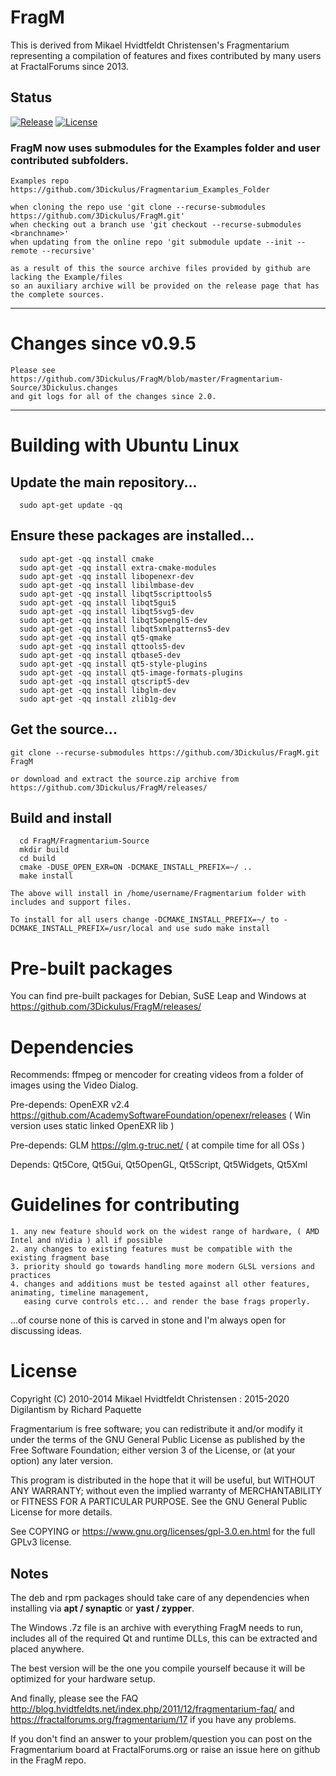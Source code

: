 
# FragM
This is derived from Mikael Hvidtfeldt Christensen's Fragmentarium representing a compilation of features and fixes contributed by many users at FractalForums since 2013.

Status
----------------------
[![Release][release-image]][releases]
[![License][license-image]][license]

[release-image]: https://img.shields.io/badge/release-2.5.6-green.svg?style=flat
[releases]: https://github.com/3Dickulus/FragM/releases

[license-image]: https://img.shields.io/badge/license-GPL3-green.svg?style=flat
[license]: https://github.com/3Dickulus/FragM/blob/master/LICENSE

### FragM now uses submodules for the Examples folder and user contributed subfolders.

    Examples repo https://github.com/3Dickulus/Fragmentarium_Examples_Folder

    when cloning the repo use 'git clone --recurse-submodules https://github.com/3Dickulus/FragM.git'
    when checking out a branch use 'git checkout --recurse-submodules <branchname>'
    when updating from the online repo 'git submodule update --init --remote --recursive'

    as a result of this the source archive files provided by github are lacking the Example/files
    so an auxiliary archive will be provided on the release page that has the complete sources.

----------------------

# Changes since v0.9.5
    Please see https://github.com/3Dickulus/FragM/blob/master/Fragmentarium-Source/3Dickulus.changes
    and git logs for all of the changes since 2.0.

----------------------

# Building with Ubuntu Linux


## Update the main repository...

      sudo apt-get update -qq

## Ensure these packages are installed...

      sudo apt-get -qq install cmake
      sudo apt-get -qq install extra-cmake-modules
      sudo apt-get -qq install libopenexr-dev
      sudo apt-get -qq install libilmbase-dev
      sudo apt-get -qq install libqt5scripttools5
      sudo apt-get -qq install libqt5gui5
      sudo apt-get -qq install libqt5svg5-dev
      sudo apt-get -qq install libqt5opengl5-dev
      sudo apt-get -qq install libqt5xmlpatterns5-dev
      sudo apt-get -qq install qt5-qmake
      sudo apt-get -qq install qttools5-dev
      sudo apt-get -qq install qtbase5-dev
      sudo apt-get -qq install qt5-style-plugins
      sudo apt-get -qq install qt5-image-formats-plugins
      sudo apt-get -qq install qtscript5-dev
      sudo apt-get -qq install libglm-dev
      sudo apt-get -qq install zlib1g-dev

## Get the source...

    git clone --recurse-submodules https://github.com/3Dickulus/FragM.git FragM
      
    or download and extract the source.zip archive from https://github.com/3Dickulus/FragM/releases/

## Build and install

      cd FragM/Fragmentarium-Source
      mkdir build
      cd build
      cmake -DUSE_OPEN_EXR=ON -DCMAKE_INSTALL_PREFIX=~/ ..
      make install

    The above will install in /home/username/Fragmentarium folder with includes and support files.

    To install for all users change -DCMAKE_INSTALL_PREFIX=~/ to -DCMAKE_INSTALL_PREFIX=/usr/local and use sudo make install


# Pre-built packages

   You can find pre-built packages for Debian, SuSE Leap and Windows at https://github.com/3Dickulus/FragM/releases/

# Dependencies

   Recommends:  ffmpeg or mencoder for creating videos from a folder of images using the Video Dialog.

   Pre-depends: OpenEXR v2.4 https://github.com/AcademySoftwareFoundation/openexr/releases ( Win version uses static linked OpenEXR lib )

   Pre-depends: GLM https://glm.g-truc.net/ ( at compile time for all OSs )

   Depends:     Qt5Core, Qt5Gui, Qt5OpenGL, Qt5Script, Qt5Widgets, Qt5Xml

# Guidelines for contributing
    1. any new feature should work on the widest range of hardware, ( AMD Intel and nVidia ) all if possible
    2. any changes to existing features must be compatible with the existing fragment base
    3. priority should go towards handling more modern GLSL versions and practices
    4. changes and additions must be tested against all other features, animating, timeline management,
       easing curve controls etc... and render the base frags properly.

...of course none of this is carved in stone and I'm always open for discussing ideas.


# License

Copyright (C) 2010-2014 Mikael Hvidtfeldt Christensen : 2015-2020 Digilantism by Richard Paquette

Fragmentarium is free software; you can redistribute it and/or modify it under the terms of the GNU General Public License as published by the Free Software Foundation; either version 3 of the License, or (at your option) any later version.

This program is distributed in the hope that it will be useful, but WITHOUT ANY WARRANTY; without even the implied warranty of MERCHANTABILITY or FITNESS FOR A PARTICULAR PURPOSE. See the GNU General Public License for more details.

See COPYING or https://www.gnu.org/licenses/gpl-3.0.en.html for the full GPLv3 license.


## Notes

The deb and rpm packages should take care of any dependencies when installing via **apt / synaptic** or **yast / zypper**.

The Windows .7z file is an archive with everything FragM needs to run, includes all of the required Qt and runtime DLLs, this can be extracted and placed anywhere.

The best version will be the one you compile yourself because it will be optimized for your hardware setup.

And finally, please see the FAQ http://blog.hvidtfeldts.net/index.php/2011/12/fragmentarium-faq/ and https://fractalforums.org/fragmentarium/17 if you have any problems.

If you don't find an answer to your problem/question you can post on the Fragmentarium board at FractalForums.org or raise an issue here on github in the FragM repo.
